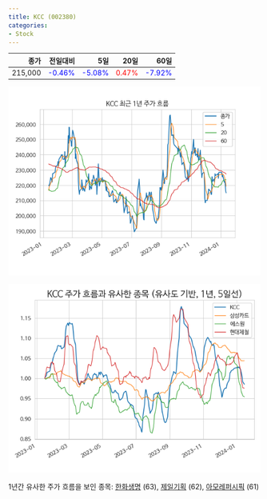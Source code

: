 ```yaml
---
title: KCC (002380)
categories:
- Stock
---
```


|종가|전일대비|5일|20일|60일|
|---:|-------:|--:|---:|---:|
|215,000|<span style="color: blue">-0.46%</span>|<span style="color: blue">-5.08%</span>|<span style="color: red">0.47%</span>|<span style="color: blue">-7.92%</span>|


<!-- more -->

![002380](/assets/images/stock/002380.png)

![002380](/assets/images/stock/002380_sim.png)

1년간 유사한 주가 흐름을 보인 종목:
[한화생명](/stock/088350/) (63),
[제일기획](/stock/030000/) (62),
[아모레퍼시픽](/stock/090430/) (61)